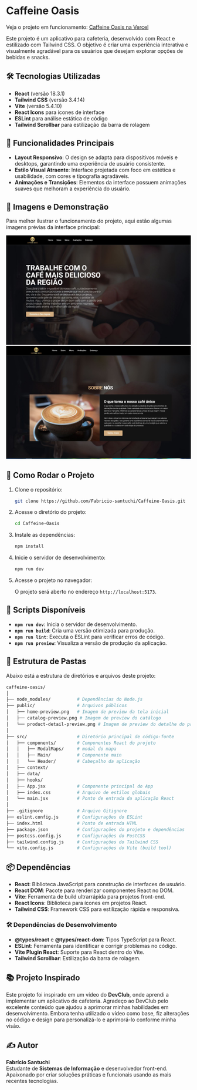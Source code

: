 # Caffeine Oasis

Veja o projeto em funcionamento: [Caffeine Oasis na Vercel](https://link-do-seu-projeto.vercel.app/)

Este projeto é um aplicativo para cafeteria, desenvolvido com React e estilizado com Tailwind CSS. O objetivo é criar uma experiência interativa e visualmente agradável para os usuários que desejam explorar opções de bebidas e snacks.

## 🛠 Tecnologias Utilizadas

- **React** (versão 18.3.1)
- **Tailwind CSS** (versão 3.4.14)
- **Vite** (versão 5.4.10)
- **React Icons** para ícones de interface
- **ESLint** para análise estática de código
- **Tailwind Scrollbar** para estilização da barra de rolagem

## 🌟 Funcionalidades Principais

- **Layout Responsivo**: O design se adapta para dispositivos móveis e desktops, garantindo uma experiência de usuário consistente.
- **Estilo Visual Atraente**: Interface projetada com foco em estética e usabilidade, com cores e tipografia agradáveis.
- **Animações e Transições**: Elementos da interface possuem animações suaves que melhoram a experiência do usuário.

## 📸 Imagens e Demonstração

Para melhor ilustrar o funcionamento do projeto, aqui estão algumas imagens prévias da interface principal:

![img](./public/preview1.png)
![img2](./public/preview2.png)

## 🚀 Como Rodar o Projeto

1. Clone o repositório:

   ```bash
   git clone https://github.com/Fabricio-santuchi/Caffeine-Oasis.git

   ```

2. Acesse o diretório do projeto:

   ```bash
   cd Caffeine-Oasis
   ```

3. Instale as dependências:

   ```bash
   npm install
   ```

4. Inicie o servidor de desenvolvimento:

   ```bash
   npm run dev
   ```

5. Acesse o projeto no navegador:

   O projeto será aberto no endereço `http://localhost:5173`.

## 📜 Scripts Disponíveis

- **`npm run dev`**: Inicia o servidor de desenvolvimento.
- **`npm run build`**: Cria uma versão otimizada para produção.
- **`npm run lint`**: Executa o ESLint para verificar erros de código.
- **`npm run preview`**: Visualiza a versão de produção da aplicação.

## 📂 Estrutura de Pastas

Abaixo está a estrutura de diretórios e arquivos deste projeto:

```bash
caffeine-oasis/
│
├── node_modules/          # Dependências do Node.js
├── public/                # Arquivos públicos
│   ├── home-preview.png   # Imagem de preview da tela inicial
│   ├── catalog-preview.png # Imagem de preview do catálogo
│   └── product-detail-preview.png # Imagem de preview do detalhe do produto
│
├── src/                   # Diretório principal de código-fonte
│   ├── components/        # Componentes React do projeto
│   │   ├── ModalMaps/     # modal do mapa
│   │   ├── Main/          # Componente main
│   │   └── Header/        # Cabeçalho da aplicação
│   ├── context/
│   ├── data/
│   ├── hooks/
│   ├── App.jsx            # Componente principal do App
│   ├── index.css          # Arquivo de estilos globais
│   └── main.jsx           # Ponto de entrada da aplicação React
│
├── .gitignore             # Arquivo Gitignore
├── eslint.config.js       # Configurações do ESLint
├── index.html             # Ponto de entrada HTML
├── package.json           # Configurações do projeto e dependências
├── postcss.config.js      # Configurações do PostCSS
├── tailwind.config.js     # Configurações do Tailwind CSS
└── vite.config.js         # Configurações do Vite (build tool)
```

## 📦 Dependências

- **React**: Biblioteca JavaScript para construção de interfaces de usuário.
- **React DOM**: Pacote para renderizar componentes React no DOM.
- **Vite**: Ferramenta de build ultrarrápida para projetos front-end.
- **React Icons**: Biblioteca para ícones em projetos React.
- **Tailwind CSS**: Framework CSS para estilização rápida e responsiva.

### 🛠 Dependências de Desenvolvimento

- **@types/react** e **@types/react-dom**: Tipos TypeScript para React.
- **ESLint**: Ferramenta para identificar e corrigir problemas no código.
- **Vite Plugin React**: Suporte para React dentro do Vite.
- **Tailwind Scrollbar**: Estilização da barra de rolagem.

## 📚 Projeto Inspirado

Este projeto foi inspirado em um vídeo do **DevClub**, onde aprendi a implementar um aplicativo de cafeteria. Agradeço ao DevClub pelo excelente conteúdo que ajudou a aprimorar minhas habilidades em desenvolvimento. Embora tenha utilizado o vídeo como base, fiz alterações no código e design para personalizá-lo e aprimorá-lo conforme minha visão.

## ✍️ Autor

**Fabrício Santuchi**  
Estudante de **Sistemas de Informação** e desenvolvedor front-end. Apaixonado por criar soluções práticas e funcionais usando as mais recentes tecnologias.

